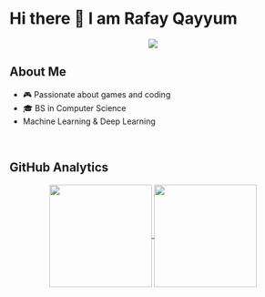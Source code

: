 # Hi there 👋 I am Rafay Qayyum

<p align="center">
<a href="https://www.linkedin.com/in/rafayqayyum"><img src="https://img.shields.io/badge/-Rafay%20Qayyum-0077B5?style=flat-square&logo=Linkedin&logoColor=white"/></a>

## About Me 

- 🎮 Passionate about games and coding
- 🎓 BS in Computer Science
- Machine Learning & Deep Learning


</br>

## GitHub Analytics 

<p align="center">
<a href="https://github.com/rafayqayyum">
  <img  align="center" height="180em" src="https://github-readme-stats-eight-theta.vercel.app/api/top-langs/?username=rafayqayyum&theme=merko&layout=compact&langs_count=10&exclude_repo=gamebase&hide=objective-c,ruby,swift,kotlin,shell" />
  <img  align="center" height="180em" src="https://github-readme-streak-stats.herokuapp.com/?user=rafayqayyum&theme=merko"/>
</a>
</p>
